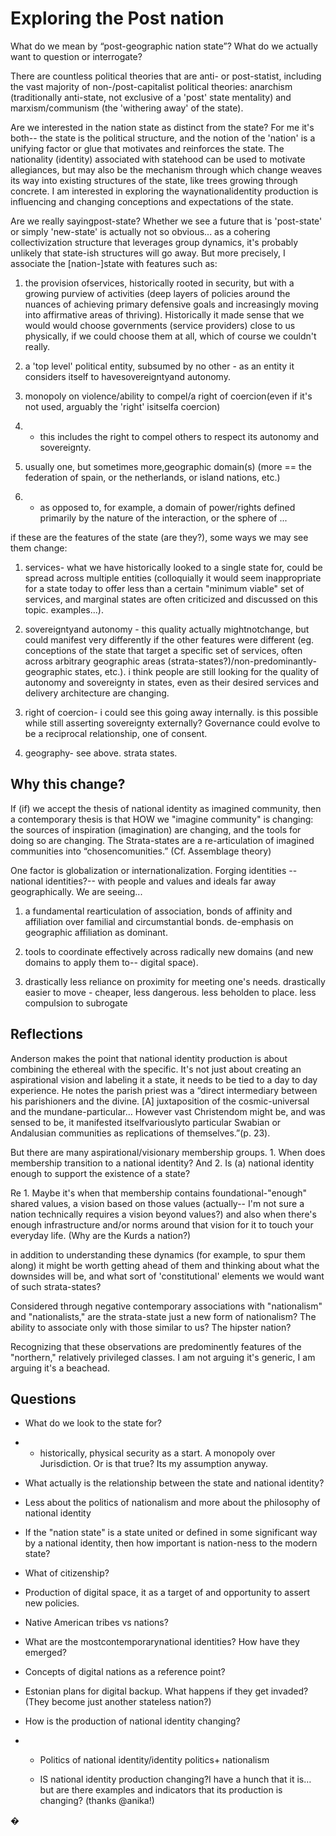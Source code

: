 # Exploring the Post nation

What do we mean by “post-geographic nation state”? What do we actually want to question or interrogate?

There are countless political theories that are anti- or post-statist, including the vast majority of non-/post-capitalist political theories: anarchism \(traditionally anti-state, not exclusive of a 'post' state mentality\) and marxism/communism \(the 'withering away' of the state\).

Are we interested in the nation state as distinct from the state? For me it's both-- the state is the political structure, and the notion of the 'nation' is a unifying factor or glue that motivates and reinforces the state. The nationality \(identity\) associated with statehood can be used to motivate allegiances, but may also be the mechanism through which change weaves its way into existing structures of the state, like trees growing through concrete. I am interested in exploring the waynationalidentity production is influencing and changing conceptions and expectations of the state.

Are we really sayingpost-state? Whether we see a future that is 'post-state' or simply 'new-state' is actually not so obvious... as a cohering collectivization structure that leverages group dynamics, it's probably unlikely that state-ish structures will go away. But more precisely, I associate the \[nation-\]state with features such as:

1. the provision ofservices, historically rooted in security, but with a growing purview of activities \(deep layers of policies around the nuances of achieving primary defensive goals and increasingly moving into affirmative areas of thriving\). Historically it made sense that we would would choose governments \(service providers\) close to us physically, if we could choose them at all, which of course we couldn't really.

2. a 'top level' political entity, subsumed by no other - as an entity it considers itself to havesovereigntyand autonomy.

3. monopoly on violence/ability to compel/a right of coercion\(even if it's not used, arguably the 'right' isitselfa coercion\)

4. * this includes the right to compel others to respect its autonomy and sovereignty.
5. usually one, but sometimes more,geographic domain\(s\) \(more == the federation of spain, or the netherlands, or island nations, etc.\)

6. * as opposed to, for example, a domain of power/rights defined primarily by the nature of the interaction, or the sphere of ...

if these are the features of the state \(are they?\), some ways we may see them change:

1. services- what we have historically looked to a single state for, could be spread across multiple entities \(colloquially it would seem inappropriate for a state today to offer less than a certain "minimum viable" set of services, and marginal states are often criticized and discussed on this topic. examples...\).

2. sovereigntyand autonomy - this quality actually mightnotchange, but could manifest very differently if the other features were different \(eg. conceptions of the state that target a specific set of services, often across arbitrary geographic areas \(strata-states?\)/non-predominantly-geographic states, etc.\). i think people are still looking for the quality of autonomy and sovereignty in states, even as their desired services and delivery architecture are changing.

3. right of coercion- i could see this going away internally. is this possible while still asserting sovereignty externally? Governance could evolve to be a reciprocal relationship, one of consent.

4. geography- see above. strata states.

## Why this change?

If \(if\) we accept the thesis of national identity as imagined community, then a contemporary thesis is that HOW we "imagine community" is changing: the sources of inspiration \(imagination\) are changing, and the tools for doing so are changing. The Strata-states are a re-articulation of imagined communities into “chosencomunities.” \(Cf. Assemblage theory\)

One factor is globalization or internationalization. Forging identities -- national identities?-- with people and values and ideals far away geographically. We are seeing...

1. a fundamental rearticulation of association, bonds of affinity and affiliation over familial and circumstantial bonds. de-emphasis on geographic affiliation as dominant.

2. tools to coordinate effectively across radically new domains \(and new domains to apply them to-- digital space\).

3. drastically less reliance on proximity for meeting one's needs. drastically easier to move - cheaper, less dangerous. less beholden to place. less compulsion to subrogate

## Reflections

Anderson makes the point that national identity production is about combining the ethereal with the specific. It's not just about creating an aspirational vision and labeling it a state, it needs to be tied to a day to day experience. He notes the parish priest was a “direct intermediary between his parishioners and the divine. \[A\] juxtaposition of the cosmic-universal and the mundane-particular… However vast Christendom might be, and was sensed to be, it manifested itselfvariouslyto particular Swabian or Andalusian communities as replications of themselves.”\(p. 23\).

But there are many aspirational/visionary membership groups. 1. When does membership transition to a national identity? And 2. Is \(a\) national identity enough to support the existence of a state?

Re 1. Maybe it's when that membership contains foundational-"enough" shared values, a vision based on those values \(actually-- I'm not sure a nation technically requires a vision beyond values?\) and also when there's enough infrastructure and/or norms around that vision for it to touch your everyday life. \(Why are the Kurds a nation?\)

in addition to understanding these dynamics \(for example, to spur them along\) it might be worth getting ahead of them and thinking about what the downsides will be, and what sort of 'constitutional' elements we would want of such strata-states?

Considered through negative contemporary associations with "nationalism" and "nationalists," are the strata-state just a new form of nationalism? The ability to associate only with those similar to us? The hipster nation?

Recognizing that these observations are predominently features of the "northern," relatively privileged classes. I am not arguing it's generic, I am arguing it's a beachead.

## Questions

* What do we look to the state for?

* * historically, physical security as a start. A monopoly over Jurisdiction. Or is that true? Its my assumption anyway.
* What actually is the relationship between the state and national identity?

* Less about the politics of nationalism and more about the philosophy of national identity

* If the "nation state" is a state united or defined in some significant way by a national identity, then how important is nation-ness to the modern state?

* What of citizenship?

* Production of digital space, it as a target of and opportunity to assert new policies.

* Native American tribes vs nations?

* What are the mostcontemporarynational identities? How have they emerged?

* Concepts of digital nations as a reference point?

* Estonian plans for digital backup. What happens if they get invaded? \(They become just another stateless nation?\)

* How is the production of national identity changing?

* * Politics of national identity/identity politics+ nationalism

  * IS national identity production changing?I have a hunch that it is… but are there examples and indicators that its production is changing? \(thanks @anika!\)

  


�

